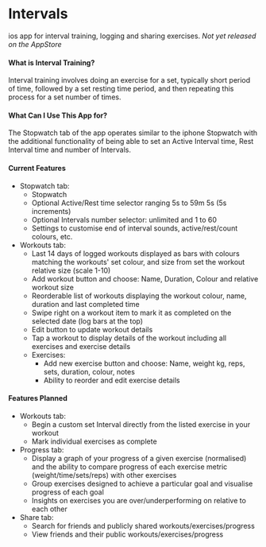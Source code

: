 #  Intervals
ios app for interval training, logging and sharing exercises.
*Not yet released on the AppStore*

#### What is Interval Training?
Interval training involves doing an exercise for a set, typically short period of time, followed by a set  resting time period, and then repeating this process for a set number of times.


#### What Can I Use This App for?
The Stopwatch tab of the app operates similar to the iphone Stopwatch with the additional functionality of being able to set an Active Interval time, Rest Interval time and number of Intervals.

#### Current Features
- Stopwatch tab:
    - Stopwatch 
    - Optional Active/Rest time selector ranging 5s to 59m 5s (5s increments)
    - Optional Intervals number selector: unlimited and 1 to 60
    - Settings to customise end of interval sounds, active/rest/count colours, etc.
- Workouts tab:
    - Last 14 days of logged workouts displayed as bars with colours matching the workouts' set colour, and size from set the workout relative size (scale 1-10)
    - Add workout button and choose: Name, Duration, Colour and relative workout size
    - Reorderable list of workouts displaying the workout colour, name, duration and last completed time
    - Swipe right on a workout item to mark it as completed on the selected date (log bars at the top)
    - Edit button to update workout details
    - Tap a workout to display details of the workout including all exercises and exercise details
    - Exercises:
        - Add new exercise button and choose: Name, weight kg, reps, sets, duration, colour, notes
        - Ability to reorder and edit exercise details

#### Features Planned
- Workouts tab:
    - Begin a custom set Interval directly from the listed exercise in your workout
    - Mark individual exercises as complete
- Progress tab:
    - Display a graph of your progress of a given exercise (normalised) and the ability to compare progress of each exercise metric (weight/time/sets/reps) with other exercises
    - Group exercises designed to achieve a particular goal and visualise progress of each goal
    - Insights on exercises you are over/underperforming on relative to each other
- Share tab:
  - Search for friends and publicly shared workouts/exercises/progress
  - View friends and their public workouts/exercises/progress

